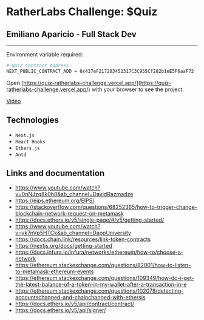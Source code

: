 # RatherLabs Challenge: $Quiz

## Emiliano Aparicio - Full Stack Dev

---

Environment variable required:

```bash
# Quiz Contract Address
NEXT_PUBLIC_CONTRACT_ADD = 0x437eF217203452317C3C955Cf282b1eE5F6aaF72
```

Open [https://quiz-ratherlabs-challenge.vercel.app/](https://quiz-ratherlabs-challenge.vercel.app/) with your browser to see the project.

[Video](quiz-challenge.mp4)

## Technologies

- `Next.js`
- `React Hooks`
- `Ethers.js`
- `Antd`

## Links and documentation

- https://www.youtube.com/watch?v=0nNJzq8k0h8&ab_channel=DavidRazmadze
- https://eips.ethereum.org/EIPS/
- https://stackoverflow.com/questions/68252365/how-to-trigger-change-blockchain-network-request-on-metamask
- https://docs.ethers.io/v5/single-page/#/v5/getting-started/
- https://www.youtube.com/watch?v=yk7nVp5HTCk&ab_channel=DappUniversity
- https://docs.chain.link/resources/link-token-contracts
- https://nextjs.org/docs/getting-started
- https://docs.infura.io/infura/networks/ethereum/how-to/choose-a-network
- https://ethereum.stackexchange.com/questions/82001/how-to-listen-to-metamask-ethereum-events
- https://ethereum.stackexchange.com/questions/109349/how-do-i-get-the-latest-balance-of-a-token-in-my-wallet-after-a-transaction-in-e
- https://ethereum.stackexchange.com/questions/102078/detecting-accountschanged-and-chainchanged-with-ethersjs
- https://docs.ethers.io/v5/api/contract/contract/
- https://docs.ethers.io/v5/api/signer/
